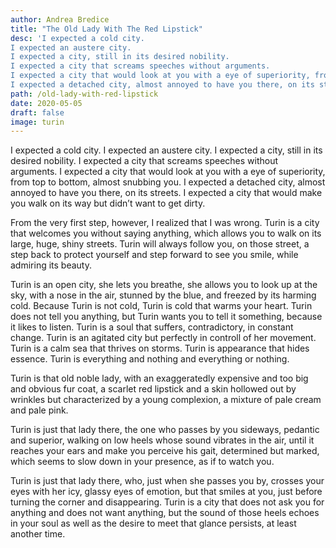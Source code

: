 ```yaml
---
author: Andrea Bredice
title: "The Old Lady With The Red Lipstick"
desc: 'I expected a cold city.
I expected an austere city.
I expected a city, still in its desired nobility.
I expected a city that screams speeches without arguments.
I expected a city that would look at you with a eye of superiority, from top to bottom, almost snubbing you.
I expected a detached city, almost annoyed to have you there, on its streets.'
path: /old-lady-with-red-lipstick
date: 2020-05-05
draft: false
image: turin
---
```


I expected a cold city.
I expected an austere city.
I expected a city, still in its desired nobility.
I expected a city that screams speeches without arguments.
I expected a city that would look at you with a eye of superiority, from top to bottom, almost snubbing you.
I expected a detached city, almost annoyed to have you there, on its streets.
I expected a city that would make you walk on its way but didn’t want to get dirty.

From the very first step, however, I realized that I was wrong.
Turin is a city that welcomes you without saying anything, which allows you to walk on its large, huge, shiny streets.
Turin will always follow you, on those street, a step back to protect yourself and step forward to see you smile, while admiring its beauty.

Turin is an open city, she lets you breathe, she allows you to look up at the sky, with a nose in the air, stunned by the blue, and freezed by its harming cold.
Because Turin is not cold, Turin is cold that warms your heart.
Turin does not tell you anything, but Turin wants you to tell it something, because it likes to listen.
Turin is a soul that suffers, contradictory, in constant change.
Turin is an agitated city but perfectly in controll of her movement.
Turin is a calm sea that thrives on storms.
Turin is appearance that hides essence.
Turin is everything and nothing and everything or nothing.

Turin is that old noble lady, with an exaggeratedly expensive and too big and obvious fur coat, a scarlet red lipstick and a skin hollowed out by wrinkles but characterized by a young complexion, a mixture of pale cream and pale pink.

Turin is just that lady there, the one who passes by you sideways, pedantic and superior, walking on low heels whose sound vibrates in the air, until it reaches your ears and make you perceive his gait, determined but marked, which seems to slow down in your presence, as if to watch you.

Turin is just that lady there, who, just when she passes you by, crosses your eyes with her icy, glassy eyes of emotion, but that smiles at you, just before turning the corner and disappearing.
Turin is a city that does not ask you for anything and does not want anything, but the sound of those heels echoes in your soul as well as the desire to meet that glance persists, at least another time.
